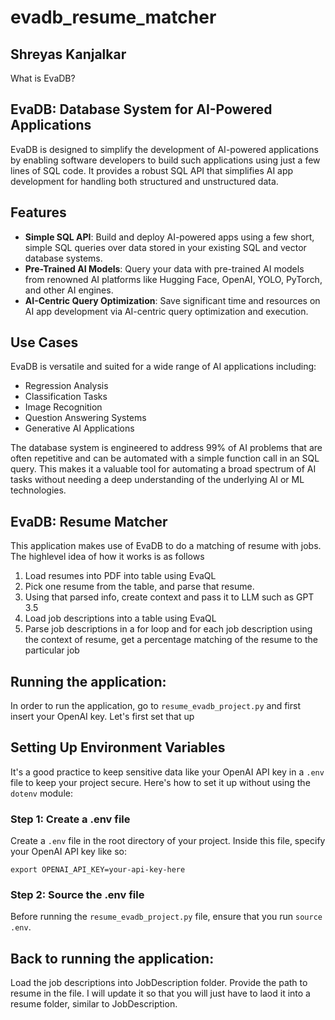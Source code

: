 # evadb_resume_matcher
## Shreyas Kanjalkar

What is EvaDB?
## EvaDB: Database System for AI-Powered Applications

EvaDB is designed to simplify the development of AI-powered applications by enabling software developers to build such applications using just a few lines of SQL code. It provides a robust SQL API that simplifies AI app development for handling both structured and unstructured data.

## Features

- **Simple SQL API**: Build and deploy AI-powered apps using a few short, simple SQL queries over data stored in your existing SQL and vector database systems.
- **Pre-Trained AI Models**: Query your data with pre-trained AI models from renowned AI platforms like Hugging Face, OpenAI, YOLO, PyTorch, and other AI engines.
- **AI-Centric Query Optimization**: Save significant time and resources on AI app development via AI-centric query optimization and execution.

## Use Cases

EvaDB is versatile and suited for a wide range of AI applications including:

- Regression Analysis
- Classification Tasks
- Image Recognition
- Question Answering Systems
- Generative AI Applications

The database system is engineered to address 99% of AI problems that are often repetitive and can be automated with a simple function call in an SQL query. This makes it a valuable tool for automating a broad spectrum of AI tasks without needing a deep understanding of the underlying AI or ML technologies.

## EvaDB: Resume Matcher

This application makes use of EvaDB to do a matching of resume with jobs. The highlevel idea of how it works is as follows

1. Load resumes into PDF into table using EvaQL
2. Pick one resume from the table, and parse that resume.
3. Using that parsed info, create context and pass it to LLM such as GPT 3.5
4. Load job descriptions into a table using EvaQL
5. Parse job descriptions in a for loop and for each job description using the context of resume, get a percentage matching of the resume to the particular job

## Running the application:

In order to run the application, go to ```resume_evadb_project.py``` and first insert your OpenAI key. Let's first set that up

## Setting Up Environment Variables

It's a good practice to keep sensitive data like your OpenAI API key in a `.env` file to keep your project secure. Here's how to set it up without using the `dotenv` module:

### Step 1: Create a .env file

Create a `.env` file in the root directory of your project. Inside this file, specify your OpenAI API key like so:

```export OPENAI_API_KEY=your-api-key-here```

### Step 2: Source the .env file

Before running the ```resume_evadb_project.py``` file, ensure that you run ```source .env```.

## Back to running the application:

Load the job descriptions into JobDescription folder. Provide the path to resume in the file. I will update it so that you will just have to laod it into a resume folder, similar to JobDescription.